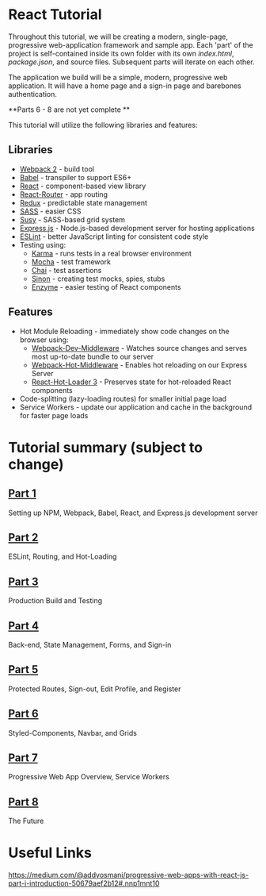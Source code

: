 # React Tutorial
Throughout this tutorial, we will be creating a modern, single-page, progressive web-application framework and sample app. Each 'part' of the project is self-contained inside its own folder with its own *index.html*, *package.json*, and source files. Subsequent parts will iterate on each other.

The application we build will be a simple, modern, progressive web application. It will have a home page and a sign-in page and barebones authentication.

**Parts 6 - 8 are not yet complete **

This tutorial will utilize the following libraries and features:

## Libraries
* [Webpack 2](https://webpack.js.org/) - build tool
* [Babel](https://babeljs.io/) - transpiler to support ES6+
* [React](https://facebook.github.io/react/) - component-based view library
* [React-Router](https://github.com/ReactTraining/react-router) - app routing
* [Redux](http://redux.js.org/) - predictable state management
* [SASS](http://sass-lang.com/) - easier CSS
* [Susy](http://susy.oddbird.net/) - SASS-based grid system
* [Express.js](http://expressjs.com/) - Node.js-based development server for hosting applications
* [ESLint](http://eslint.org/) - better JavaScript linting for consistent code style
* Testing using:
    * [Karma](https://karma-runner.github.io/1.0/index.html) - runs tests in a real browser environment
    * [Mocha](https://mochajs.org/) - test framework
    * [Chai](http://chaijs.com/) - test assertions
    * [Sinon](http://sinonjs.org/) - creating test mocks, spies, stubs
    * [Enzyme](https://github.com/airbnb/enzyme) - easier testing of React components

## Features
* Hot Module Reloading - immediately show code changes on the browser using:
    * [Webpack-Dev-Middleware](https://github.com/webpack/webpack-dev-middleware) - Watches source changes and serves most up-to-date bundle to our server
    * [Webpack-Hot-Middleware](https://github.com/glenjamin/webpack-hot-middleware) - Enables hot reloading on our Express Server
    * [React-Hot-Loader 3](https://github.com/gaearon/react-hot-loader/tree/next) - Preserves state for hot-reloaded React components
* Code-splitting (lazy-loading routes) for smaller initial page load
* Service Workers - update our application and cache in the background for faster page loads

# Tutorial summary (subject to change)
## [Part 1](https://github.com/fqassem/reactTutorial/tree/master/part1)
Setting up NPM, Webpack, Babel, React, and Express.js development server

## [Part 2](https://github.com/fqassem/reactTutorial/tree/master/part2)
ESLint, Routing, and Hot-Loading

## [Part 3](https://github.com/fqassem/reactTutorial/tree/master/part3)
Production Build and Testing

## [Part 4](https://github.com/fqassem/reactTutorial/tree/master/part4)
Back-end, State Management, Forms, and Sign-in

## [Part 5](https://github.com/fqassem/reactTutorial/tree/master/part5)
Protected Routes, Sign-out, Edit Profile, and Register

## [Part 6](https://github.com/fqassem/reactTutorial/tree/master/part6)
Styled-Components, Navbar, and Grids

## [Part 7](https://github.com/fqassem/reactTutorial/tree/master/part7)
Progressive Web App Overview, Service Workers

## [Part 8](https://github.com/fqassem/reactTutorial/tree/master/part8)
The Future

# Useful Links
https://medium.com/@addyosmani/progressive-web-apps-with-react-js-part-i-introduction-50679aef2b12#.nnp1mnt10
